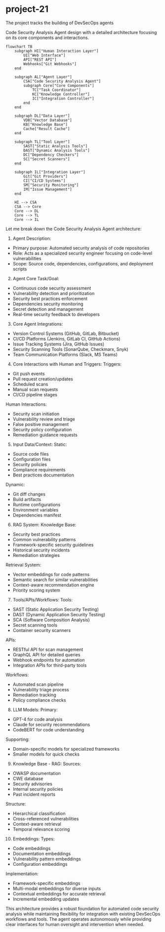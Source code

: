 # project-21

The project tracks the building of DevSecOps agents

Code Security Analysis Agent design with a detailed architecture focusing on its core components and interactions.

```mermaid
flowchart TB
    subgraph HI["Human Interaction Layer"]
        UI["Web Interface"]
        API["REST API"]
        Webhooks["Git Webhooks"]
    end

    subgraph AL["Agent Layer"]
        CSA["Code Security Analysis Agent"]
        subgraph Core["Core Components"]
            TC["Task Coordinator"]
            KC["Knowledge Controller"]
            IC["Integration Controller"]
        end
    end

    subgraph DL["Data Layer"]
        VDB["Vector Database"]
        KB["Knowledge Base"]
        Cache["Result Cache"]
    end

    subgraph TL["Tool Layer"]
        SAST["Static Analysis Tools"]
        DAST["Dynamic Analysis Tools"]
        DC["Dependency Checkers"]
        SC["Secret Scanners"]
    end

    subgraph IL["Integration Layer"]
        Git["Git Providers"]
        CI["CI/CD Systems"]
        SM["Security Monitoring"]
        IM["Issue Management"]
    end

    HI --> CSA
    CSA --> Core
    Core --> DL
    Core --> TL
    Core --> IL
```

Let me break down the Code Security Analysis Agent architecture:

1. Agent Description:
- Primary purpose: Automated security analysis of code repositories
- Role: Acts as a specialized security engineer focusing on code-level vulnerabilities
- Scope: Source code, dependencies, configurations, and deployment scripts

2. Agent Core Task/Goal:
- Continuous code security assessment
- Vulnerability detection and prioritization
- Security best practices enforcement
- Dependencies security monitoring
- Secret detection and management
- Real-time security feedback to developers

3. Core Agent Integrations:
- Version Control Systems (GitHub, GitLab, Bitbucket)
- CI/CD Platforms (Jenkins, GitLab CI, GitHub Actions)
- Issue Tracking Systems (Jira, GitHub Issues)
- Security Scanning Tools (SonarQube, Checkmarx, Snyk)
- Team Communication Platforms (Slack, MS Teams)

4. Core Interactions with Human and Triggers:
Triggers:
- Git push events
- Pull request creation/updates
- Scheduled scans
- Manual scan requests
- CI/CD pipeline stages

Human Interactions:
- Security scan initiation
- Vulnerability review and triage
- False positive management
- Security policy configuration
- Remediation guidance requests

5. Input Data/Context:
Static:
- Source code files
- Configuration files
- Security policies
- Compliance requirements
- Best practices documentation

Dynamic:
- Git diff changes
- Build artifacts
- Runtime configurations
- Environment variables
- Dependencies manifest

6. RAG System:
Knowledge Base:
- Security best practices
- Common vulnerability patterns
- Framework-specific security guidelines
- Historical security incidents
- Remediation strategies

Retrieval System:
- Vector embeddings for code patterns
- Semantic search for similar vulnerabilities
- Context-aware recommendation engine
- Priority scoring system

7. Tools/APIs/Workflows:
Tools:
- SAST (Static Application Security Testing)
- DAST (Dynamic Application Security Testing)
- SCA (Software Composition Analysis)
- Secret scanning tools
- Container security scanners

APIs:
- RESTful API for scan management
- GraphQL API for detailed queries
- Webhook endpoints for automation
- Integration APIs for third-party tools

Workflows:
- Automated scan pipeline
- Vulnerability triage process
- Remediation tracking
- Policy compliance checks

8. LLM Models:
Primary:
- GPT-4 for code analysis
- Claude for security recommendations
- CodeBERT for code understanding

Supporting:
- Domain-specific models for specialized frameworks
- Smaller models for quick checks

9. Knowledge Base - RAG:
Sources:
- OWASP documentation
- CWE database
- Security advisories
- Internal security policies
- Past incident reports

Structure:
- Hierarchical classification
- Cross-referenced vulnerabilities
- Context-aware retrieval
- Temporal relevance scoring

10. Embeddings:
Types:
- Code embeddings
- Documentation embeddings
- Vulnerability pattern embeddings
- Configuration embeddings

Implementation:
- Framework-specific embeddings
- Multi-modal embeddings for diverse inputs
- Contextual embeddings for accurate retrieval
- Incremental embedding updates

This architecture provides a robust foundation for automated code security analysis while maintaining flexibility for integration with existing DevSecOps workflows and tools. The agent operates autonomously while providing clear interfaces for human oversight and intervention when needed.
